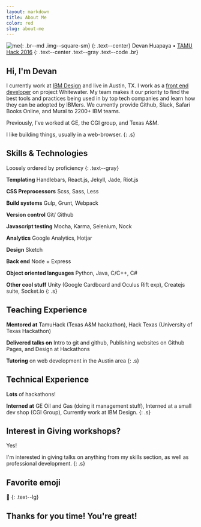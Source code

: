 ```yaml
---
layout: markdown
title: About Me
color: red
slug: about-me
---
```


![me](http://i.imgur.com/t8SqgPw.jpg){: .br--md .img--square-sm}
{: .text--center}
Devan Huapaya • <a href="http://tamuhack.com" class="text--gray">TAMU Hack 2016</a>
{: .text--center .text--gray .text--code .br}

## Hi, I'm Devan
I currently work at [IBM Design](http://www.ibm.com/design/) and live in
Austin, TX. I work as a [front end developer](http://i.imgur.com/bA3Rn7E.gif)
on project Whitewater. My team makes it our priority to find the best tools
and practices being used in by top tech companies and learn how they can be adopted
by IBMers. We currently provide Github, Slack, Safari Books Online, and Mural
to 2200+ IBM teams.

Previously, I've worked at GE, the CGI group, and Texas A&M.

I like building things, usually in a web-browser.
{: .s}

## Skills & Technologies
Loosely ordered by proficiency
{: .text--gray}

<strong class="text--blue">Templating</strong> Handlebars, React.js, Jekyll, Jade, Riot.js

<strong class="text--blue">CSS Preprocessors</strong> Scss, Sass, Less

<strong class="text--blue">Build systems</strong> Gulp, Grunt, Webpack

<strong class="text--blue">Version control</strong> Git/ Github

<strong class="text--blue">Javascript testing</strong> Mocha, Karma, Selenium, Nock

<strong class="text--blue">Analytics</strong> Google Analytics, Hotjar

<strong class="text--blue">Design</strong> Sketch

<strong class="text--blue">Back end</strong> Node + Express

<strong class="text--blue">Object oriented languages</strong> Python, Java, C/C++, C#

<strong class="text--blue">Other cool stuff</strong> Unity (Google Cardboard and Oculus Rift exp), Createjs suite, Socket.io
{: .s}

## Teaching Experience

<strong class="text--blue">Mentored at</strong> TamuHack (Texas A&M hackathon), Hack Texas (University of Texas Hackathon)

<strong class="text--blue">Delivered talks on</strong> Intro to git and github, Publishing websites on Github Pages, and Design at Hackathons

<strong class="text--blue">Tutoring</strong> on web development in the Austin area
{: .s}

## Technical Experience

<strong class="text--blue">Lots</strong> of hackathons!

<strong class="text--blue">Interned at</strong> GE Oil and Gas (doing it management stuff), Interned at a small dev shop (CGI Group), Currently work at IBM Design.
{: .s}

## Interest in Giving workshops?

Yes!

I'm interested in giving talks on anything from my skills section, as well as professional development.
{: .s}

## Favorite emoji
🙏
{: .text--lg}


## Thanks for you time! <strong class="text--blue">You're great!</strong>
